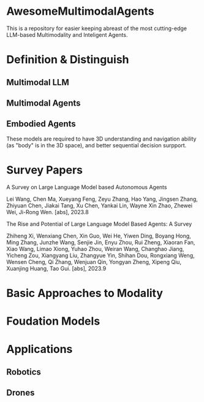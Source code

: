 # AwesomeMultimodalAgents
This is a repository for easier keeping abreast of the most cutting-edge LLM-based Multimodality and Inteligent Agents.

# Definition & Distinguish

## Multimodal LLM


## Multimodal Agents

## Embodied Agents
These models are required to have 3D understanding and navigation ability (as "body" is in the 3D space), and better sequential decision surpport.    

# Survey Papers
A Survey on Large Language Model based Autonomous Agents

Lei Wang, Chen Ma, Xueyang Feng, Zeyu Zhang, Hao Yang, Jingsen Zhang, Zhiyuan Chen, Jiakai Tang, Xu Chen, Yankai Lin, Wayne Xin Zhao, Zhewei Wei, Ji-Rong Wen. [abs], 2023.8

The Rise and Potential of Large Language Model Based Agents: A Survey

Zhiheng Xi, Wenxiang Chen, Xin Guo, Wei He, Yiwen Ding, Boyang Hong, Ming Zhang, Junzhe Wang, Senjie Jin, Enyu Zhou, Rui Zheng, Xiaoran Fan, Xiao Wang, Limao Xiong, Yuhao Zhou, Weiran Wang, Changhao Jiang, Yicheng Zou, Xiangyang Liu, Zhangyue Yin, Shihan Dou, Rongxiang Weng, Wensen Cheng, Qi Zhang, Wenjuan Qin, Yongyan Zheng, Xipeng Qiu, Xuanjing Huang, Tao Gui. [abs], 2023.9

# Basic Approaches to Modality

# Foudation Models

# Applications 

## Robotics

## Drones
